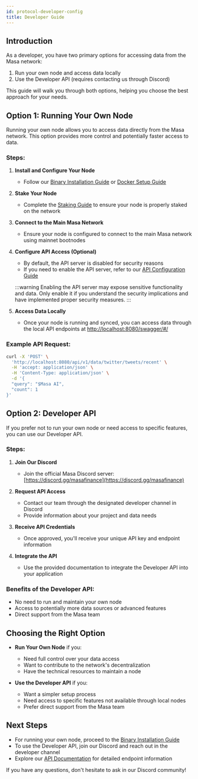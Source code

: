 ```yaml
---
id: protocol-developer-config
title: Developer Guide
---
```


## Introduction

As a developer, you have two primary options for accessing data from the Masa network:

1. Run your own node and access data locally
2. Use the Developer API (requires contacting us through Discord)

This guide will walk you through both options, helping you choose the best approach for your needs.

## Option 1: Running Your Own Node

Running your own node allows you to access data directly from the Masa network. This option provides more control and potentially faster access to data.

### Steps:

1. **Install and Configure Your Node**
   - Follow our [Binary Installation Guide](/docs/masa-protocol/protocol-binary-installation.md) or [Docker Setup Guide](/docs/masa-protocol/protocol-docker-setup.md)

2. **Stake Your Node**
   - Complete the [Staking Guide](/docs/masa-protocol/protocol-staking-guide.md) to ensure your node is properly staked on the network

3. **Connect to the Main Masa Network**
   - Ensure your node is configured to connect to the main Masa network using mainnet bootnodes

4. **Configure API Access (Optional)**
   - By default, the API server is disabled for security reasons
   - If you need to enable the API server, refer to our [API Configuration Guide](/docs/masa-protocol/protocol-api-configuration.md)

   :::warning
   Enabling the API server may expose sensitive functionality and data. Only enable it if you understand the security implications and have implemented proper security measures.
   :::

5. **Access Data Locally**
   - Once your node is running and synced, you can access data through the local API endpoints at [http://localhost:8080/swagger/#/](http://localhost:8080/swagger/#/)

### Example API Request:

```bash
curl -X 'POST' \
  'http://localhost:8080/api/v1/data/twitter/tweets/recent' \
  -H 'accept: application/json' \
  -H 'Content-Type: application/json' \
  -d '{
  "query": "$Masa AI",
  "count": 1
}'
```

## Option 2: Developer API

If you prefer not to run your own node or need access to specific features, you can use our Developer API.
### Steps:

1. **Join Our Discord**
   - Join the official Masa Discord server: [https://discord.gg/masafinance](https://discord.gg/masafinance)

2. **Request API Access**
   - Contact our team through the designated developer channel in Discord
   - Provide information about your project and data needs

3. **Receive API Credentials**
   - Once approved, you'll receive your unique API key and endpoint information

4. **Integrate the API**
   - Use the provided documentation to integrate the Developer API into your application

### Benefits of the Developer API:
- No need to run and maintain your own node
- Access to potentially more data sources or advanced features
- Direct support from the Masa team

## Choosing the Right Option

- **Run Your Own Node** if you:
  - Need full control over your data access
  - Want to contribute to the network's decentralization
  - Have the technical resources to maintain a node

- **Use the Developer API** if you:
  - Want a simpler setup process
  - Need access to specific features not available through local nodes
  - Prefer direct support from the Masa team

## Next Steps

- For running your own node, proceed to the [Binary Installation Guide](/docs/masa-protocol/protocol-binary-installation.md)
- To use the Developer API, join our Discord and reach out in the developer channel
- Explore our [API Documentation](/docs/masa-protocol/api-documentation.md) for detailed endpoint information

If you have any questions, don't hesitate to ask in our Discord community!